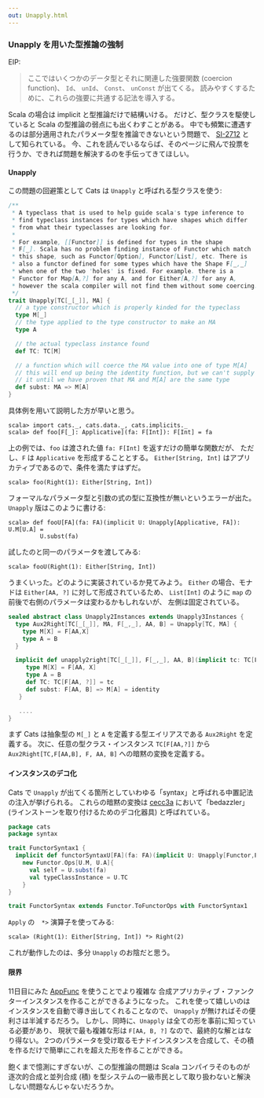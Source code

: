 ```yaml
---
out: Unapply.html
---
```


  [SI-2712]: https://issues.scala-lang.org/browse/SI-2712
  [cecc3a]: https://github.com/stew/cats/commit/cecc3afbdbb6fbbe764005cd52e9efe7acdfc8f2
  [combining-applicative]: combining-applicative.html

### Unapply を用いた型推論の強制

EIP:

> ここではいくつかのデータ型とそれに関連した強要関数 (coercion function)、
> `Id`、 `unId`、 `Const`、 `unConst` が出てくる。
> 読みやすくするために、これらの強要に共通する記法を導入する。

Scala の場合は implicit と型推論だけで結構いける。
だけど、型クラスを駆使していると Scala の型推論の弱点にも出くわすことがある。
中でも頻繁に遭遇するのは部分適用されたパラメータ型を推論できないという問題で、
[SI-2712][SI-2712] として知られている。
今、これを読んでいるならば、そのページに飛んで投票を行うか、できれば問題を解決するのを手伝ってきてほしい。

#### Unapply

この問題の回避策として Cats は `Unapply` と呼ばれる型クラスを使う:

```scala
/**
 * A typeclass that is used to help guide scala's type inference to
 * find typeclass instances for types which have shapes which differ
 * from what their typeclasses are looking for.
 *
 * For example, [[Functor]] is defined for types in the shape
 * F[_]. Scala has no problem finding instance of Functor which match
 * this shape, such as Functor[Option], Functor[List], etc. There is
 * also a functor defined for some types which have the Shape F[_,_]
 * when one of the two 'holes' is fixed. For example. there is a
 * Functor for Map[A,?] for any A, and for Either[A,?] for any A,
 * however the scala compiler will not find them without some coercing.
 */
trait Unapply[TC[_[_]], MA] {
  // a type constructor which is properly kinded for the typeclass
  type M[_]
  // the type applied to the type constructor to make an MA
  type A

  // the actual typeclass instance found
  def TC: TC[M]

  // a function which will coerce the MA value into one of type M[A]
  // this will end up being the identity function, but we can't supply
  // it until we have proven that MA and M[A] are the same type
  def subst: MA => M[A]
}
```

具体例を用いて説明した方が早いと思う。

```console:new
scala> import cats._, cats.data._, cats.implicits._
scala> def foo[F[_]: Applicative](fa: F[Int]): F[Int] = fa
```

上の例では、`foo` は渡された値 `fa: F[Int]` を返すだけの簡単な関数だが、
ただし、`F` は `Applicative` を形成することとする。
`Either[String, Int]` はアプリカティブであるので、条件を満たすはずだ。

```console:error
scala> foo(Right(1): Either[String, Int])
```

フォーマルなパラメータ型と引数の式の型に互換性が無いというエラーが出た。
`Unapply` 版はこのように書ける:

```console
scala> def fooU[FA](fa: FA)(implicit U: Unapply[Applicative, FA]): U.M[U.A] =
         U.subst(fa)
```

試したのと同一のパラメータを渡してみる:

```console
scala> fooU(Right(1): Either[String, Int])
```

うまくいった。どのように実装されているか見てみよう。
`Either` の場合、モナドは `Either[AA, ?]` に対して形成されているため、
`List[Int]` のように `map` の前後で右側のパラメータは変わるかもしれないが、
左側は固定されている。

```scala
sealed abstract class Unapply2Instances extends Unapply3Instances {
  type Aux2Right[TC[_[_]], MA, F[_,_], AA, B] = Unapply[TC, MA] {
    type M[X] = F[AA,X]
    type A = B
  }

  implicit def unapply2right[TC[_[_]], F[_,_], AA, B](implicit tc: TC[F[AA,?]]): Aux2Right[TC,F[AA,B], F, AA, B] = new Unapply[TC, F[AA,B]] {
     type M[X] = F[AA, X]
     type A = B
     def TC: TC[F[AA, ?]] = tc
     def subst: F[AA, B] => M[A] = identity
   }

   ....
}
```

まず Cats は抽象型の `M[_]` と `A` を定義する型エイリアスである `Aux2Right` を定義する。
次に、任意の型クラス・インスタンス `TC[F[AA,?]]` から `Aux2Right[TC,F[AA,B], F, AA, B]`
への暗黙の変換を定義する。

#### インスタンスのデコ化

Cats で `Unapply` が出てくる箇所としていわゆる「syntax」と呼ばれる中置記法の注入が挙げられる。
これらの暗黙の変換は [cecc3a][cecc3a] において「bedazzler」(ラインストーンを取り付けるためのデコ化器具) と呼ばれている。

```scala
package cats
package syntax

trait FunctorSyntax1 {
  implicit def functorSyntaxU[FA](fa: FA)(implicit U: Unapply[Functor,FA]): Functor.Ops[U.M, U.A] =
    new Functor.Ops[U.M, U.A]{
      val self = U.subst(fa)
      val typeClassInstance = U.TC
    }
}

trait FunctorSyntax extends Functor.ToFunctorOps with FunctorSyntax1
```

`Apply` の　`*>` 演算子を使ってみる:

```console
scala> (Right(1): Either[String, Int]) *> Right(2)
```

これが動作したのは、多分 `Unapply` のお陰だと思う。

#### 限界

11日目にみた [AppFunc][combining-applicative] を使うことでより複雑な
合成アプリカティブ・ファンクターインスタンスを作ることができるようになった。
これを使って嬉しいのはインスタンスを自動で導き出してくれることなので、
`Unapply` が無ければその便利さは半減するだろう。
しかし、同時に、`Unapply` は全ての形を事前に知っている必要があり、
現状で最も複雑な形は `F[AA, B, ?]` なので、最終的な解とはなり得ない。
2つのパラメータを受け取るモナドインスタンスを合成して、その積を作るだけで簡単にこれを超えた形を作ることができる。

飽くまで憶測にすぎないが、この型推論の問題は Scala コンパイラそのものが
逐次的合成と並列合成 (積) を型システムの一級市民として取り扱わないと解決しない問題なんじゃないだろうか。
